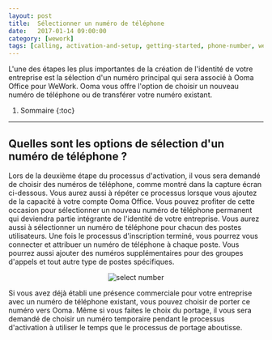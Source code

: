 ```yaml
---
layout: post
title:  Sélectionner un numéro de téléphone
date:   2017-01-14 09:00:00
category: [wework]
tags: [calling, activation-and-setup, getting-started, phone-number, wework]
---
```


L'une des étapes les plus importantes de la création de l'identité de votre entreprise est la sélection d'un numéro principal qui sera associé à Ooma Office pour WeWork. Ooma vous offre l'option de choisir un nouveau numéro de téléphone ou de transférer votre numéro existant.

1. Sommaire
{:toc}
* * *

## Quelles sont les options de sélection d'un numéro de téléphone ?

Lors de la deuxième étape du processus d'activation, il vous sera demandé de choisir des numéros de téléphone, comme montré dans la capture écran ci-dessous. Vous aurez aussi à répéter ce processus lorsque vous ajoutez de la capacité à votre compte Ooma Office. Vous pouvez profiter de cette occasion pour sélectionner un nouveau numéro de téléphone permanent qui deviendra partie intégrante de l'identité de votre entreprise. Vous aurez aussi à sélectionner un numéro de téléphone pour chacun des postes utilisateurs. Une fois le processus d'inscription terminé, vous pourrez vous connecter et attribuer un numéro de téléphone à chaque poste. Vous pourrez aussi ajouter des numéros supplémentaires pour des groupes d'appels et tout autre type de postes spécifiques.

<p align="center"><img alt="select number" src="{{ site.baseurl }}/assets/images/ooma_office_wework/select_phone_number_wework_1.png" /></p> 

Si vous avez déjà établi une présence commerciale pour votre entreprise avec un numéro de téléphone existant, vous pouvez choisir de porter ce numéro vers Ooma. Même si vous faites le choix du portage, il vous sera demandé de choisir un numéro temporaire pendant le processus d'activation à utiliser le temps que le processus de portage aboutisse.